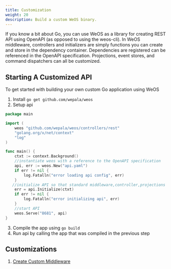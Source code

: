 ```yaml
---
title: Customization
weight: 20
description: Build a custom WeOS binary.
---
```


If you know a bit about Go, you can use WeOS as a library for creating REST API using OpenAPI (as opposed to using the weos-cli). In WeOS middleware,
controllers and initializers are simply functions you can create and store in the dependency container. Dependencies are
registered can be referenced in the OpenAPI specification. Projections, event stores, and command dispatchers can all be
customized.

## Starting A Customized API

To get started with building your own custom Go application using WeOS

1. Install `go get github.com/wepala/weos`
2. Setup api
```go
package main

import (
	weos "github.com/wepala/weos/controllers/rest"
	"golang.org/x/net/context"
	"log"
)

func main() {
	ctxt := context.Background()
	//instantiate weos with a reference to the OpenAPI specification
	api, err := weos.New("api.yaml")
	if err != nil {
		log.Fatalln("error loading api config", err)
	}
   //initialize API so that standard middleware,controller,projections etc are registered
	err = api.Initialize(ctxt)
	if err != nil {
		log.Fatalln("error initializing api", err)
	}
	//start API 
	weos.Serve("8681", api)
}
```
3. Compile the app using `go build`
4. Run api by calling the app that was compiled in the previous step


## Customizations
1. [Create Custom Middleware](/docs/user-guide/middleware#adding-custom-middleware)
